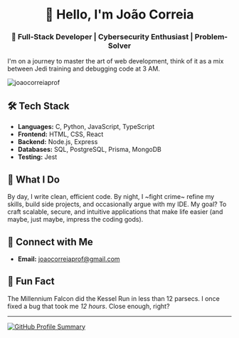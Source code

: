 <h1 align="center">👋 Hello, I'm João Correia</h1>

<h3 align="center">🚀 Full-Stack Developer | Cybersecurity Enthusiast | Problem-Solver</h3>

I'm on a journey to master the art of web development, think of it as a mix between Jedi training and debugging code at 3 AM.


<p align="left"> 
  <img src="https://komarev.com/ghpvc/?username=joaocorreiaprof&label=Visitors&color=blue&style=flat-square" alt="joaocorreiaprof" />
</p>

## 🛠️ Tech Stack  
- **Languages:** C, Python, JavaScript, TypeScript   
- **Frontend:** HTML, CSS, React
- **Backend:** Node.js, Express  
- **Databases:** SQL, PostgreSQL, Prisma, MongoDB
- **Testing:** Jest 

## 🧠 What I Do  
By day, I write clean, efficient code. By night, I ~fight crime~ refine my skills, build side projects, and occasionally argue with my IDE. My goal? To craft scalable, secure, and intuitive applications that make life easier (and maybe, just maybe, impress the coding gods).  

## 👯️ Connect with Me  
<p align="left">
<a href="https://www.linkedin.com/in/jo%c3%a3o-correia-8b6588237/" target="blank">
</a>
</p>

- **Email:** joaocorreiaprof@gmail.com  

## 🌟 Fun Fact  
The Millennium Falcon did the Kessel Run in less than 12 parsecs. I once fixed a bug that took me *12 hours*. Close enough, right?  

---


[![GitHub Profile Summary](https://github-profile-summary-cards.vercel.app/api/cards/repos-per-language?username=joaocorreiaprof&theme=github)](https://github.com/joaocorreiaprof)

